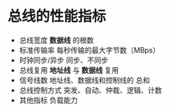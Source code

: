 # 总线的性能指标
* 总线宽度
  **数据线** 的根数
* 标准传输率
  每秒传输的最大字节数（MBps）
* 时钟同步/异步
  同步、不同步
* 总线复用
  **地址线** 与 **数据线** 复用
* 信号线数
  地址线、数据线和控制线的 总和
* 总线控制方式
  突发、自动、仲裁、逻辑、计数
* 其他指标
  负载能力
